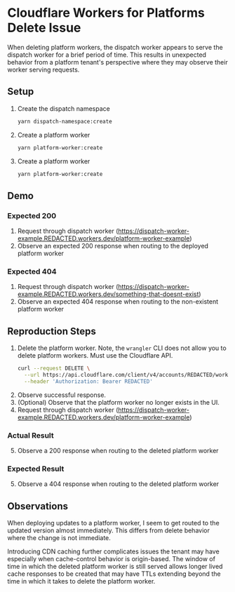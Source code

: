 # Cloudflare Workers for Platforms Delete Issue

When deleting platform workers, the dispatch worker appears to serve the dispatch worker for a brief period of time.
This results in unexpected behavior from a platform tenant's perspective where they may observe their worker serving
requests.

## Setup

1. Create the dispatch namespace
    ```bash
    yarn dispatch-namespace:create
    ```
2. Create a platform worker
    ```bash
    yarn platform-worker:create
    ```
3. Create a platform worker
    ```bash
    yarn platform-worker:create
    ```
   
## Demo

### Expected 200

1. Request through dispatch worker (https://dispatch-worker-example.REDACTED.workers.dev/platform-worker-example)
2. Observe an expected 200 response when routing to the deployed platform worker

### Expected 404

1. Request through dispatch worker (https://dispatch-worker-example.REDACTED.workers.dev/something-that-doesnt-exist)
2. Observe an expected 404 response when routing to the non-existent platform worker

## Reproduction Steps

1. Delete the platform worker. Note, the `wrangler` CLI does not allow you to delete platform workers. Must use the
Cloudflare API.
    ```bash
    curl --request DELETE \
      --url https://api.cloudflare.com/client/v4/accounts/REDACTED/workers/dispatch/namespaces/cf-wfp-delete-example/scripts/platform-worker-example \
      --header 'Authorization: Bearer REDACTED'
    ```
2. Observe successful response.
3. (Optional) Observe that the platform worker no longer exists in the UI.
4. Request through dispatch worker (https://dispatch-worker-example.REDACTED.workers.dev/platform-worker-example)

### Actual Result

5. Observe a 200 response when routing to the deleted platform worker

### Expected Result

5. Observe a 404 response when routing to the deleted platform worker

## Observations

When deploying updates to a platform worker, I seem to get routed to the updated version almost immediately. This
differs from delete behavior where the change is not immediate.

Introducing CDN caching further complicates issues the tenant may have especially when cache-control behavior is
origin-based. The window of time in which the deleted platform worker is still served allows longer lived cache
responses to be created that may have TTLs extending beyond the time in which it takes to delete the platform worker.